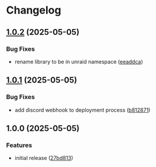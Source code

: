 # Changelog

## [1.0.2](https://github.com/unraid/custom-semver/compare/v1.0.1...v1.0.2) (2025-05-05)


### Bug Fixes

* rename library to be in unraid namespace ([eeaddca](https://github.com/unraid/custom-semver/commit/eeaddca8bb4a9db1eee514ed08f804f6e77224bd))

## [1.0.1](https://github.com/unraid/custom-semver/compare/v1.0.0...v1.0.1) (2025-05-05)


### Bug Fixes

* add discord webhook to deployment process ([b812871](https://github.com/unraid/custom-semver/commit/b8128712875a2a50baeaf6cf4899e4a237c994de))

## 1.0.0 (2025-05-05)


### Features

* initial release ([27bd813](https://github.com/unraid/custom-semver/commit/27bd813a327511f5d0ed5e29a509d5c638bc8137))
